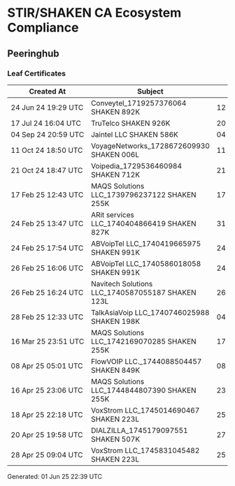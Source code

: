 # STIR/SHAKEN CA Ecosystem Compliance

## Peeringhub

### Leaf Certificates

| Created At | Subject | Not After | Problems | Link |
|------------|---------|-----------|----------|------|
| 24&#160;Jun&#160;24&#160;19:29&#160;UTC | Conveytel_1719257376064 SHAKEN 892K | 12&#160;Jun&#160;25&#160;17:13&#160;UTC | false | [view](../CERTS/76b71d6315c37ab0edcda6ec33f44649a9a29d005ea8e390b622415b0c907c87/README.md) |
| 17&#160;Jul&#160;24&#160;16:04&#160;UTC | TruTelco SHAKEN 926K | 20&#160;May&#160;25&#160;17:55&#160;UTC | false | [view](../CERTS/552bc06d4306f0f17761764b12fc0955e20640d0875bd950d7eb0f847b99a7cb/README.md) |
| 04&#160;Sep&#160;24&#160;20:59&#160;UTC | Jaintel LLC SHAKEN 586K | 04&#160;Sep&#160;25&#160;20:59&#160;UTC | false | [view](../CERTS/2b291c419ae7f36b4e6626c61b973a82ce6c2f840b90491e142de89571f827a7/README.md) |
| 11&#160;Oct&#160;24&#160;18:50&#160;UTC | VoyageNetworks_1728672609930 SHAKEN 006L | 11&#160;Oct&#160;25&#160;18:50&#160;UTC | false | [view](../CERTS/c96b4c6a543b1df3110d0769b4c64e096e5749fb1ae434b0e9f317eec8bf4e6a/README.md) |
| 21&#160;Oct&#160;24&#160;18:47&#160;UTC | Voipedia_1729536460984 SHAKEN 712K | 21&#160;Oct&#160;25&#160;18:47&#160;UTC | false | [view](../CERTS/77b337bd7af475c810110836e6cbd153aa04051e61712de0caed187aa1268618/README.md) |
| 17&#160;Feb&#160;25&#160;12:43&#160;UTC | MAQS Solutions LLC_1739796237122 SHAKEN 255K | 17&#160;Mar&#160;25&#160;15:57&#160;UTC | false | [view](../CERTS/41d07506476fc1b652454b06adb6dc49a59a0e4e27894069a2b1d0182fe51132/README.md) |
| 24&#160;Feb&#160;25&#160;13:47&#160;UTC | ARit services LLC_1740404866419 SHAKEN 827K | 31&#160;Mar&#160;25&#160;13:47&#160;UTC | false | [view](../CERTS/0631059d1696a4e695ec9b76d922d55e34f5cc2429889252036e338fd998a471/README.md) |
| 24&#160;Feb&#160;25&#160;17:54&#160;UTC | ABVoipTel LLC_1740419665975 SHAKEN 991K | 24&#160;Mar&#160;25&#160;15:26&#160;UTC | false | [view](../CERTS/a3cd63a3c78bc5c5d64070db52a10f93373cd67bcbb3c3dc8b06b0a98777d3ac/README.md) |
| 26&#160;Feb&#160;25&#160;16:06&#160;UTC | ABVoipTel LLC_1740586018058 SHAKEN 991K | 24&#160;Mar&#160;25&#160;15:26&#160;UTC | false | [view](../CERTS/480bc95a984e74f36d0c858b3161f57a7ed5b82117901cdf249c941da8ebda86/README.md) |
| 26&#160;Feb&#160;25&#160;16:24&#160;UTC | Navitech Solutions LLC_1740587055187 SHAKEN 123L | 26&#160;Mar&#160;25&#160;15:52&#160;UTC | false | [view](../CERTS/b29a9ca0a21874518e8e744cf0a763578744ec557ed15fcdf2c8aada322750af/README.md) |
| 28&#160;Feb&#160;25&#160;12:33&#160;UTC | TalkAsiaVoip LLC_1740746025988 SHAKEN 198K | 04&#160;Apr&#160;25&#160;12:33&#160;UTC | false | [view](../CERTS/73ab5ac552f4ec92e38065dae94be26df475732276a8880749aece510a3551a3/README.md) |
| 16&#160;Mar&#160;25&#160;23:51&#160;UTC | MAQS Solutions LLC_1742169070285 SHAKEN 255K | 17&#160;Apr&#160;25&#160;15:57&#160;UTC | false | [view](../CERTS/fb5fe5cfeb8220d1cf90dca3741e5823c7bd35ff80ea25bdb95f2f7d17e76cf0/README.md) |
| 08&#160;Apr&#160;25&#160;05:01&#160;UTC | FlowVOIP LLC._1744088504457 SHAKEN 849K | 08&#160;Apr&#160;26&#160;05:01&#160;UTC | false | [view](../CERTS/8b02a3c2a6f90aadabb62241d56afa144fb8934f91e055813dcd7a6f5b264aa7/README.md) |
| 16&#160;Apr&#160;25&#160;23:06&#160;UTC | MAQS Solutions LLC_1744844807390 SHAKEN 255K | 23&#160;May&#160;25&#160;23:05&#160;UTC | false | [view](../CERTS/dd3fcb82fa51ecd0220fd63d7bc3f3ecbac0c4ca85cadb2037c79bfa61b52f25/README.md) |
| 18&#160;Apr&#160;25&#160;22:18&#160;UTC | VoxStrom LLC_1745014690467 SHAKEN 223L | 25&#160;May&#160;25&#160;22:15&#160;UTC | false | [view](../CERTS/9b7f40da59774d908ebc4cab92e3f699b5c5223d21035fd7435508504d804f03/README.md) |
| 20&#160;Apr&#160;25&#160;19:58&#160;UTC | DIALZILLA_1745179097551 SHAKEN 507K | 27&#160;May&#160;25&#160;03:55&#160;UTC | false | [view](../CERTS/73b93c3997ec5a2b4e8c8dd23cd824f8301ff5680f78e8f088e0787c3a325cb9/README.md) |
| 28&#160;Apr&#160;25&#160;09:04&#160;UTC | VoxStrom LLC_1745831045482 SHAKEN 223L | 25&#160;May&#160;25&#160;22:15&#160;UTC | false | [view](../CERTS/b81870ac0e69bf94c100cf52e6adebd62169df7bf662bc5f016a1701dae40764/README.md) |


Generated: 01 Jun 25 22:39 UTC